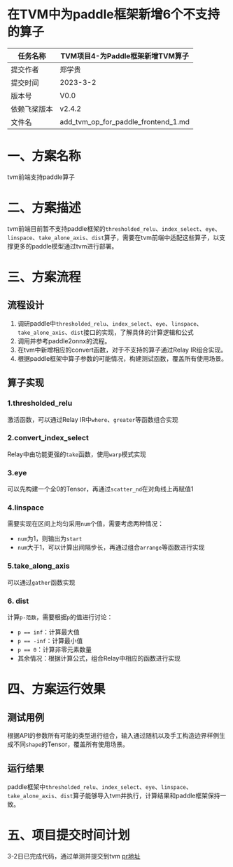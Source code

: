 
# 在TVM中为paddle框架新增6个不支持的算子

|任务名称 | TVM项目4-为Paddle框架新增TVM算子 |
|---|---|
|提交作者 | 郑学贵 |
|提交时间 | 2023-3-2 |
|版本号 | V0.0 |
|依赖飞桨版本 | v2.4.2 |
|文件名 | add_tvm_op_for_paddle_frontend_1.md |

# 一、方案名称

tvm前端支持paddle算子

# 二、方案描述

tvm前端目前暂不支持paddle框架的`thresholded_relu`、`index_select`、`eye`、`linspace`、`take_alone_axis`、`dist`算子，需要在tvm前端中适配这些算子，以支撑更多的paddle模型通过tvm进行部署。

# 三、方案流程

## 流程设计

1. 调研paddle中`thresholded_relu`、`index_select`、`eye`、`linspace`、`take_alone_axis`、`dist`接口的实现，了解具体的计算逻辑和公式
2. 调用并参考paddle2onnx的流程。
3. 在tvm中新增相应的convert函数，对于不支持的算子通过Relay IR组合实现。
4. 根据paddle框架中算子参数的可能情况，构建测试函数，覆盖所有使用场景。

## 算子实现

### 1.thresholded_relu

激活函数，可以通过Relay IR中`where`、`greater`等函数组合实现

### 2.convert_index_select

Relay中由功能更强的`take`函数，使用`warp`模式实现

### 3.eye

可以先构建一个全0的Tensor，再通过`scatter_nd`在对角线上再赋值1

### 4.linspace

需要实现在区间上均匀采用`num`个值，需要考虑两种情况：

- `num`为1，则输出为`start`
- `num`大于1，可以计算出间隔步长，再通过组合`arrange`等函数进行实现

### 5.take_along_axis

可以通过`gather`函数实现

### 6. dist

计算`p-范数`，需要根据`p`的值进行讨论：

- `p == inf`：计算最大值
- `p == -inf`：计算最小值
- `p == 0`：计算非零元素数量
- 其余情况：根据计算公式，组合Relay中相应的函数进行实现

# 四、方案运行效果

## 测试用例

根据API的参数所有可能的类型进行组合，输入通过随机以及手工构造边界样例生成不同`shape`的Tensor，覆盖所有使用场景。

## 运行结果

paddle框架中`thresholded_relu`、`index_select`、`eye`、`linspace`、`take_alone_axis`、`dist`算子能够导入tvm并执行，计算结果和paddle框架保持一致。

# 五、项目提交时间计划

3-2日已完成代码，通过单测并提交到tvm [pr地址](https://github.com/apache/tvm/pull/14172)
